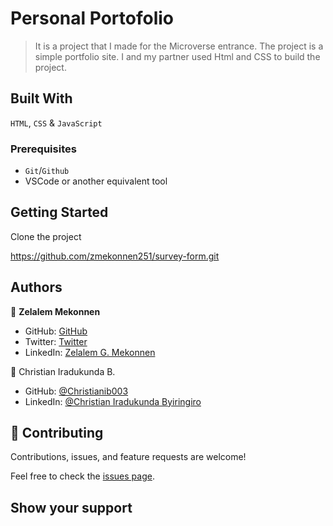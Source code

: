 # Personal Portofolio

> It is a project that I made for the Microverse entrance. The project is a simple portfolio site. I and my partner used Html and CSS to build the project.

## Built With

`HTML`, `CSS` & `JavaScript`

### Prerequisites

- `Git`/`Github`
- VSCode or another equivalent tool

## Getting Started

Clone the project

https://github.com/zmekonnen251/survey-form.git

## Authors

👤 **Zelalem Mekonnen**

- GitHub: [GitHub](https://github.com/zmekonnen251)
- Twitter: [Twitter](https://twitter.com/mek_zela)
- LinkedIn: [Zelalem G. Mekonnen](https://www.linkedin.com/in/zelalem-getachew/)

👤 Christian Iradukunda B.

- GitHub: [@Christianib003](https://github.com/Christianib003)
- LinkedIn: [@Christian Iradukunda Byiringiro](https://www.linkedin.com/in/christian-iradukunda-byiringiro-657598226)


## 🤝 Contributing

Contributions, issues, and feature requests are welcome!

Feel free to check the [issues page](../../issues/).

## Show your support
